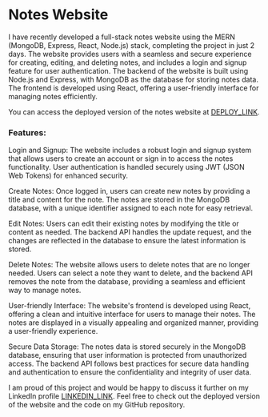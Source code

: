 # Notes Website
I have recently developed a full-stack notes website using the MERN (MongoDB, Express, React, Node.js) stack, completing the project in just 2 days. The website provides users with a seamless and secure experience for creating, editing, and deleting notes, and includes a login and signup feature for user authentication. The backend of the website is built using Node.js and Express, with MongoDB as the database for storing notes data. The frontend is developed using React, offering a user-friendly interface for managing notes efficiently.

You can access the deployed version of the notes website at [DEPLOY_LINK](https://yogendranotes.netlify.app/).

### Features:
Login and Signup: The website includes a robust login and signup system that allows users to create an account or sign in to access the notes functionality. User authentication is handled securely using JWT (JSON Web Tokens) for enhanced security.

Create Notes: Once logged in, users can create new notes by providing a title and content for the note. The notes are stored in the MongoDB database, with a unique identifier assigned to each note for easy retrieval.

Edit Notes: Users can edit their existing notes by modifying the title or content as needed. The backend API handles the update request, and the changes are reflected in the database to ensure the latest information is stored.

Delete Notes: The website allows users to delete notes that are no longer needed. Users can select a note they want to delete, and the backend API removes the note from the database, providing a seamless and efficient way to manage notes.

User-friendly Interface: The website's frontend is developed using React, offering a clean and intuitive interface for users to manage their notes. The notes are displayed in a visually appealing and organized manner, providing a user-friendly experience.

Secure Data Storage: The notes data is stored securely in the MongoDB database, ensuring that user information is protected from unauthorized access. The backend API follows best practices for secure data handling and authentication to ensure the confidentiality and integrity of user data.

I am proud of this project and would be happy to discuss it further on my LinkedIn profile [LINKEDIN_LINK](https://www.linkedin.com/in/yogendrarajpoot/). Feel free to check out the deployed version of the website and the code on my GitHub repository.

